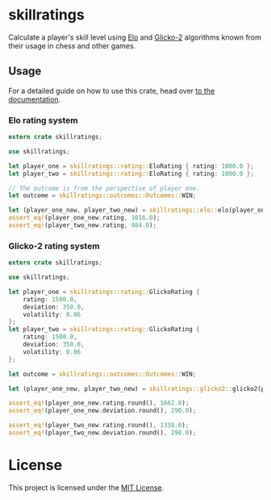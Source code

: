 # skillratings

Calculate a player's skill level using [Elo](https://en.wikipedia.org/wiki/Elo_rating_system) and [Glicko-2](https://en.wikipedia.org/wiki/Glicko_rating_system#Glicko-2_algorithm) algorithms known from their usage in chess and other games.  

## Usage

For a detailed guide on how to use this crate, head over [to the documentation](https://docs.rs/skillratings/).

### Elo rating system
```rust
extern crate skillratings;

use skillratings;

let player_one = skillratings::rating::EloRating { rating: 1000.0 };
let player_two = skillratings::rating::EloRating { rating: 1000.0 };

// The outcome is from the perspective of player one.
let outcome = skillratings::outcomes::Outcomes::WIN;

let (player_one_new, player_two_new) = skillratings::elo::elo(player_one, player_two, outcome, 32.0);
assert_eq!(player_one_new.rating, 1016.0);
assert_eq!(player_two_new.rating, 984.0);
```

### Glicko-2 rating system

```rust
extern crate skillratings;

use skillratings;

let player_one = skillratings::rating::GlickoRating { 
    rating: 1500.0, 
    deviation: 350.0, 
    volatility: 0.06 
};
let player_two = skillratings::rating::GlickoRating { 
    rating: 1500.0, 
    deviation: 350.0, 
    volatility: 0.06 
};

let outcome = skillratings::outcomes::Outcomes::WIN;

let (player_one_new, player_two_new) = skillratings::glicko2::glicko2(player_one, player_two, outcome, 0.5);

assert_eq!(player_one_new.rating.round(), 1662.0);
assert_eq!(player_one_new.deviation.round(), 290.0);

assert_eq!(player_two_new.rating.round(), 1338.0);
assert_eq!(player_two_new.deviation.round(), 290.0);
```

# License

This project is licensed under the [MIT License](/LICENSE).
